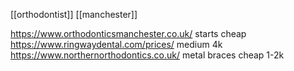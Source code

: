[[orthodontist]] [[manchester]]

https://www.orthodonticsmanchester.co.uk/ starts cheap
https://www.ringwaydental.com/prices/ medium 4k
https://www.northernorthodontics.co.uk/ metal braces cheap 1-2k